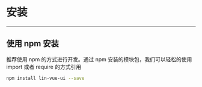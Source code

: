 # 安装

---

## 使用 npm 安装

推荐使用 npm 的方式进行开发。通过 npm 安装的模块包，我们可以轻松的使用 import 或者 require 的方式引用

```bash
npm install lin-vue-ui --save
```
